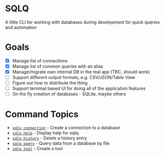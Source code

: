 # SQLQ

A little CLI for working with databases during development for quick queries and automation

# Goals

- [x] Manage list of connections
- [x] Manage list of common queries with an alias
- [x] Manage/migrate own internal DB in the real app (TBC, should work)
- [ ] Support different output formats, e.g. CSV/JSON/Table View
- [ ] Figure out how to distribute the thing
- [ ] Support terminal based UI for doing all of the application features
- [ ] On the fly creation of databases - SQLite, maybe others

<!-- commands -->
# Command Topics

* [`sqlq connection`](docs/connection.md) - Create a connection to a database
* [`sqlq help`](docs/help.md) - Display help for sqlq.
* [`sqlq history`](docs/history.md) - Delete a history entry
* [`sqlq query`](docs/query.md) - Query data from a database by file
* [`sqlq tool`](docs/tool.md) - Create a tool

<!-- commandsstop -->
